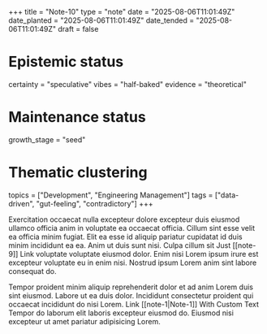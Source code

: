 +++
title = "Note-10"
type = "note"
date = "2025-08-06T11:01:49Z"
date_planted = "2025-08-06T11:01:49Z"
date_tended = "2025-08-06T11:01:49Z"
draft = false
# Epistemic status
certainty = "speculative"
vibes = "half-baked"
evidence = "theoretical"
# Maintenance status
growth_stage = "seed"
# Thematic clustering
topics = ["Development", "Engineering Management"]
tags = ["data-driven", "gut-feeling", "contradictory"]
+++

Exercitation occaecat nulla excepteur dolore excepteur duis eiusmod ullamco officia anim in voluptate ea occaecat officia. Cillum sint esse velit ea officia minim fugiat. Elit ea esse id aliquip pariatur cupidatat id duis minim incididunt ea ea. Anim ut duis sunt nisi. Culpa cillum sit Just [[note-9]] Link voluptate voluptate eiusmod dolor. Enim nisi Lorem ipsum irure est excepteur voluptate eu in enim nisi. Nostrud ipsum Lorem anim sint labore consequat do.

Tempor proident minim aliquip reprehenderit dolor et ad anim Lorem duis sint eiusmod. Labore ut ea duis dolor. Incididunt consectetur proident qui occaecat incididunt do nisi Lorem. Link [[note-1|Note-1]] With Custom Text Tempor do laborum elit laboris excepteur eiusmod do. Eiusmod nisi excepteur ut amet pariatur adipisicing Lorem.
